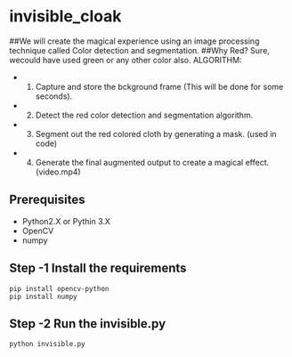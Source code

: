 # invisible_cloak

##We will create the magical experience using an image processing technique called Color detection and segmentation.
##Why Red? Sure, wecould have used green or any other color also. ALGORITHM:

- 1. Capture and store the bckground frame (This will be done for some seconds).
- 2. Detect the red color detection and segmentation algorithm.
- 3. Segment out the red colored cloth by generating a mask. (used in code)
- 4. Generate the final augmented output to create a magical effect. (video.mp4)

## Prerequisites

- Python2.X or Pythin 3.X
- OpenCV
- numpy

## Step -1 Install the requirements

```
pip install opencv-python
pip install numpy
```

## Step -2 Run the invisible.py

```
python invisible.py
```
